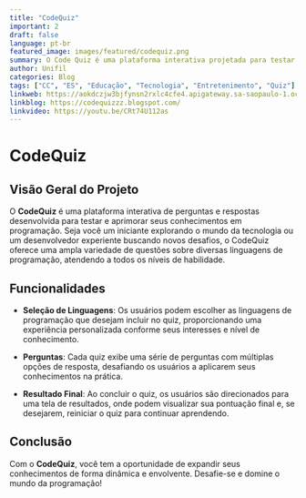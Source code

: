 ```yaml
---
title: "CodeQuiz"
important: 2
draft: false
language: pt-br
featured_image: images/featured/codequiz.png
summary: O Code Quiz é uma plataforma interativa projetada para testar e aprimorar seus conhecimentos em programação. Seja você um iniciante curioso ou um programador experiente em busca de desafios, o Code Quiz oferece uma variedade de perguntas elaboradas para cobrir uma ampla gama de tópicos de programação.
author: Unifil
categories: Blog
tags: ["CC", "ES", "Educação", "Tecnologia", "Entretenimento", "Quiz"]
linkweb: https://aokdczjw3bjfynsn2rxlc4cfe4.apigateway.sa-saopaulo-1.oci.customer-oci.com/
linkblog: https://codequizzz.blogspot.com/
linkvideo: https://youtu.be/CRt74U112as
---
```


# CodeQuiz

## Visão Geral do Projeto

O **CodeQuiz** é uma plataforma interativa de perguntas e respostas desenvolvida para testar e aprimorar seus conhecimentos em programação. Seja você um iniciante explorando o mundo da tecnologia ou um desenvolvedor experiente buscando novos desafios, o CodeQuiz oferece uma ampla variedade de questões sobre diversas linguagens de programação, atendendo a todos os níveis de habilidade.

## Funcionalidades

- **Seleção de Linguagens**: Os usuários podem escolher as linguagens de programação que desejam incluir no quiz, proporcionando uma experiência personalizada conforme seus interesses e nível de conhecimento.

- **Perguntas**: Cada quiz exibe uma série de perguntas com múltiplas opções de resposta, desafiando os usuários a aplicarem seus conhecimentos na prática.

- **Resultado Final**: Ao concluir o quiz, os usuários são direcionados para uma tela de resultados, onde podem visualizar sua pontuação final e, se desejarem, reiniciar o quiz para continuar aprendendo.

## Conclusão

Com o **CodeQuiz**, você tem a oportunidade de expandir seus conhecimentos de forma dinâmica e envolvente. Desafie-se e domine o mundo da programação!
